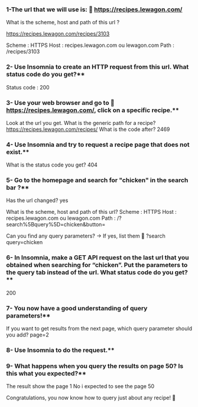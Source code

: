 ### 1-The url that we will use is: 🔗 https://recipes.lewagon.com/
What is the scheme, host and path of this url ?

https://recipes.lewagon.com/recipes/3103

Scheme : HTTPS 
Host : recipes.lewagon.com ou lewagon.com 
Path : /recipes/3103 


### 2- Use Insomnia to create an HTTP request from this url. What status code do you get?**
Status code : 200 


### 3- Use your web browser and go to 🔗 https://recipes.lewagon.com/, click on a specific recipe.**

Look at the url you get. 
What is the generic path for a recipe? https://recipes.lewagon.com/recipes/ 
What is the code after? 2469 


### 4- Use Insomnia and try to request a recipe page that does not exist.**
What is the status code you get? 404 


### 5- Go to the homepage and search for "chicken" in the search bar ?**
Has the url changed? yes 

What is the scheme, host and path of this url? 
Scheme : HTTPS 
Host : recipes.lewagon.com ou lewagon.com 
Path : /?search%5Bquery%5D=chicken&button= 

Can you find any query parameters? → If yes, list them 📝
?search 
query=chicken 



### 6- In Insomnia, make a GET API request on the last url that you obtained when searching for “chicken”. Put the parameters to the query tab instead of the url. What status code do you get?**
200 

### 7- You now have a good understanding of query parameters!**
If you want to get results from the next page, which query parameter should you add? 
page=2 

### 8- Use Insomnia to do the request.**


### 9- What happens when you query the results on page 50? Is this what you expected?**
The result show the page 1 
No i expected to see the page 50 


Congratulations, you now know how to query just about any recipe! 🚀
 
